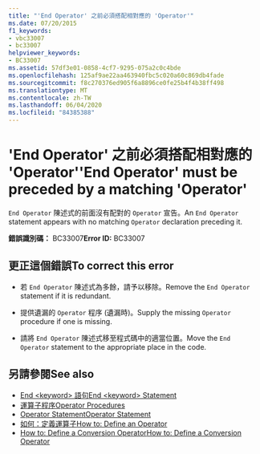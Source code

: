 ```yaml
---
title: "'End Operator' 之前必須搭配相對應的 'Operator'"
ms.date: 07/20/2015
f1_keywords:
- vbc33007
- bc33007
helpviewer_keywords:
- BC33007
ms.assetid: 57df3e01-0858-4cf7-9295-075a2c0c4bde
ms.openlocfilehash: 125af9ae22aa463940fbc5c020a60c869db4fade
ms.sourcegitcommit: f8c270376ed905f6a8896ce0fe25b4f4b38ff498
ms.translationtype: MT
ms.contentlocale: zh-TW
ms.lasthandoff: 06/04/2020
ms.locfileid: "84385388"
---
```

# <a name="end-operator-must-be-preceded-by-a-matching-operator"></a><span data-ttu-id="546db-102">'End Operator' 之前必須搭配相對應的 'Operator'</span><span class="sxs-lookup"><span data-stu-id="546db-102">'End Operator' must be preceded by a matching 'Operator'</span></span>
<span data-ttu-id="546db-103">`End Operator` 陳述式的前面沒有配對的 `Operator` 宣告。</span><span class="sxs-lookup"><span data-stu-id="546db-103">An `End Operator` statement appears with no matching `Operator` declaration preceding it.</span></span>  
  
 <span data-ttu-id="546db-104">**錯誤識別碼：** BC33007</span><span class="sxs-lookup"><span data-stu-id="546db-104">**Error ID:** BC33007</span></span>  
  
## <a name="to-correct-this-error"></a><span data-ttu-id="546db-105">更正這個錯誤</span><span class="sxs-lookup"><span data-stu-id="546db-105">To correct this error</span></span>  
  
- <span data-ttu-id="546db-106">若 `End Operator` 陳述式為多餘，請予以移除。</span><span class="sxs-lookup"><span data-stu-id="546db-106">Remove the `End Operator` statement if it is redundant.</span></span>  
  
- <span data-ttu-id="546db-107">提供遺漏的 `Operator` 程序 (遺漏時)。</span><span class="sxs-lookup"><span data-stu-id="546db-107">Supply the missing `Operator` procedure if one is missing.</span></span>  
  
- <span data-ttu-id="546db-108">請將 `End Operator` 陳述式移至程式碼中的適當位置。</span><span class="sxs-lookup"><span data-stu-id="546db-108">Move the `End Operator` statement to the appropriate place in the code.</span></span>  
  
## <a name="see-also"></a><span data-ttu-id="546db-109">另請參閱</span><span class="sxs-lookup"><span data-stu-id="546db-109">See also</span></span>

- [<span data-ttu-id="546db-110">End \<keyword> 語句</span><span class="sxs-lookup"><span data-stu-id="546db-110">End \<keyword> Statement</span></span>](../language-reference/statements/end-keyword-statement.md)
- [<span data-ttu-id="546db-111">運算子程序</span><span class="sxs-lookup"><span data-stu-id="546db-111">Operator Procedures</span></span>](../programming-guide/language-features/procedures/operator-procedures.md)
- [<span data-ttu-id="546db-112">Operator Statement</span><span class="sxs-lookup"><span data-stu-id="546db-112">Operator Statement</span></span>](../language-reference/statements/operator-statement.md)
- [<span data-ttu-id="546db-113">如何：定義運算子</span><span class="sxs-lookup"><span data-stu-id="546db-113">How to: Define an Operator</span></span>](../programming-guide/language-features/procedures/how-to-define-an-operator.md)
- [<span data-ttu-id="546db-114">How to: Define a Conversion Operator</span><span class="sxs-lookup"><span data-stu-id="546db-114">How to: Define a Conversion Operator</span></span>](../programming-guide/language-features/procedures/how-to-define-a-conversion-operator.md)
